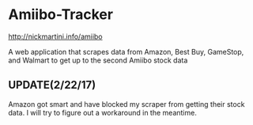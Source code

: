 # Amiibo-Tracker

http://nickmartini.info/amiibo

A web application that scrapes data from Amazon, Best Buy, GameStop, and Walmart to get up to the second Amiibo stock data


## UPDATE(2/22/17)
Amazon got smart and have blocked my scraper from getting their stock data. I will try to figure out a workaround in the meantime.
